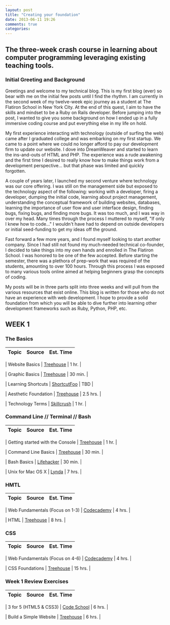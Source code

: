 ```yaml
---
layout: post
title: "Creating your foundation"
date: 2013-06-11 19:26
comments: true
categories: 
---
```


## The three-week crash course in learning about computer programming leveraging existing teaching tools.

### Initial Greeting and Background

Greetings and welcome to my technical blog. This is my first blog (ever) so bear with me on the initial few posts until I find the rhythm. I am currently in the second week of my twelve-week epic journey as a student at The Flatiron School in New York City. At the end of this quest, I aim to have the skills and mindset to be a Ruby on Rails developer. Before jumping into the post, I wanted to give you some background on how I ended up in a fully immersive coding course and put everything else in my life on hold.

My first experience interacting with technology (outside of surfing the web) came after I graduated college and was embarking on my first startup. We came to a point where we could no longer afford to pay our development firm to update our website. I dove into DreamWeaver and started to learn the ins-and-outs of HTML and PHP. The experience was a rude awakening and the first time I desired to really know how to make things work from a development perspective... but that phase was limited and quickly forgotten.

A couple of years later, I launched my second venture where technology was our core offering. I was still on the management side but exposed to the technology aspect of the following: working with a developer, firing a developer, dumping the initial code, learning about project management, understanding the conceptual framework of building websites, databases, learning the importance of user flow and user interface design, finding bugs, fixing bugs, and finding more bugs. It was too much, and I was way in over my head. Many times through the process I muttered to myself, "If only I knew how to code..." I wouldn't have had to depend on outside developers or initial seed-funding to get my ideas off the ground. 

Fast forward a few more years, and I found myself looking to start another company. Since I had still not found my much-needed technical co-founder, I decided to take things into my own hands and enrolled in The Flatiron School. I was honored to be one of the few accepted. Before starting the semester, there was a plethora of prep-work that was required of the students, amounting to over 100 hours. Through this process I was exposed to many various tools online aimed at helping beginners grasp the concepts of coding. 

My posts will be in three parts split into three weeks and will pull from the various resources that exist online. This blog is written for those who do not have an experience with web development. I hope to provide a solid foundation from which you will be able to dive further into learning other development frameworks such as Ruby, Python, PHP, etc.

## WEEK 1

### The Basics

| Topic       | Source        | Est. Time |
|------------ | ------------- | --------- |

| Website Basics | [Treehouse](http://teamtreehouse.com/library/websites/website-basics/website-basics)  | 1 hr. |

| Graphic Basics | [Treehouse](http://teamtreehouse.com/library/websites/technology-foundations/graphic-basics) | 30 min. |
 
| Learning Shortcuts | [ShortcutFoo](https://www.shortcutfoo.com) | TBD |

| Aesthetic Foundation | [Treehouse](http://teamtreehouse.com/library/websites/aesthetic-foundations) | 2.5 hrs. |

| Technology Terms | [Skillcrush](http://www.skillcrush.com/terms/) | 1 hr. |



### Command Line // Terminal // Bash

| Topic       | Source        | Est. Time |
|------------ | ------------- | --------- |


| Getting started with the Console | [Treehouse](http://teamtreehouse.com/library/programming/console-foundations/getting-started-with-the-console) | 1 hr. |

| Command Line Basics | [Treehouse](http://blog.teamtreehouse.com/command-line-basics) | 30 min. |

| Bash Basics | [Lifehacker](http://lifehacker.com/5633909/who-needs-a-mouse-learn-to-use-the-command-line-for-almost-anything) | 30 min. |

| Unix for Mac OS X | [Lynda](http://www.lynda.com/Mac-OS-X-10-6-tutorials/Unix-for-Mac-OS-X-Users/78546-2.html) | 7 hrs. |


### HMTL

| Topic       | Source        | Est. Time |
|------------ | ------------- | --------- |


| Web Fundamentals (Focus on 1-3) | [Codecademy](http://www.codecademy.com/tracks/web) | 4 hrs. |

| HTML | [Treehouse](http://teamtreehouse.com/library/websites/html) | 8 hrs. |


### CSS

| Topic       | Source        | Est. Time |
|------------ | ------------- | --------- |

| Web Fundamentals (Focus on 4-6) | [Codecademy](http://www.codecademy.com/tracks/web) | 4 hrs. |

| CSS Foundations | [Treehouse](http://teamtreehouse.com/library/websites/css-foundations-2) | 15 hrs. |


### Week 1 Review Exercises

| Topic       | Source        | Est. Time |
|------------ | ------------- | --------- |

| 3 for 5 (HTML5 & CSS3) | [Code School](http://www.codeschool.com/courses/functional-html5-css3) | 6 hrs. |

| Build a Simple Website | [Treehouse](http://teamtreehouse.com/library/websites/build-a-simple-website) | 6 hrs. |

